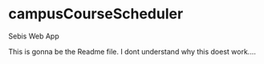 # campusCourseScheduler
Sebis Web App 

This is gonna be the Readme file. I dont understand why this doest work....